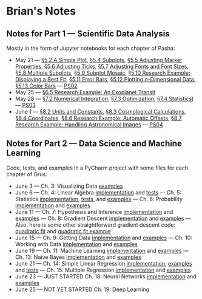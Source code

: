 # Brian's Notes

## Notes for Part 1 &mdash; Scientific Data Analysis

Mostly in the form of Jupyter notebooks for each chapter of Pasha:

* May 21 &mdash; [&sect;5.2 A Simple Plot](./pasha/c05/c05s02.ipynb), [&sect;5.4 Subplots](./pasha/c05/c05s04.ipynb), [&sect;5.5 Adjusting Marker Properties](./pasha/c05/c05s05.ipynb), [&sect;5.6 Adjusting Ticks](./pasha/c05/c05s06.ipynb), [&sect;5.7 Adjusting Fonts and Font Sizes](./pasha/c05/c05s07.ipynb), [&sect;5.8 Multiple Subplots](./pasha/c05/c05s08.ipynb), [&sect;5.9 Subplot Mosaic](./pasha/c05/c05s09.ipynb), [&sect;5.10 Research Example: Displaying a Best Fit](./pasha/c05/c05s10.ipynb), [&sect;5.11 Error Bars](./pasha/c05/c05s11.ipynb), [&sect;5.12 Plotting *n*-Dimensional Data](./pasha/c05/c05s12.ipynb), [&sect;5.13 Color Bars](./pasha/c05/c05s13.ipynb) &mdash; [PS02](./psets/ps02.ipynb)
* May 25 &mdash; [&sect;6.5 Research Example: An Exoplanet Transit](./pasha/c06/c06s05.ipynb)
* May 28 &mdash; [&sect;7.2 Numerical Integration](./pasha/c07/c07s02.ipynb), [&sect;7.3 Optimization](./pasha/c07/c07s03.ipynb), [&sect;7.4 Statistics](./pasha/c07/c07s04.ipynb)) &mdash; [PS03](./psets/ps03.ipynb)
* June 1 &mdash; [&sect;8.2 Units and Constants](./pasha/c08/c08s02.pdf), [&sect;8.3 Cosmological Calculations](./pasha/c08/c08s03.ipynb), [&sect;8.4 Coordinates](./pasha/c08/c08s04.ipynb), [&sect;8.6 Research Example: Automatic Offsets](./pasha/c08/c08s06.ipynb), [&sect;8.7 Research Example: Handling Astronomical Images](./pasha/c08/c08s07.ipynb) &mdash; [PS04](./psets/ps04.ipynb)

## Notes for Part 2 &mdash; Data Science and Machine Learning

Code, tests, and examples in a PyCharm project with some files for each chapter of Grus:

* June 3 &mdash; Ch. 3: Visualizing Data [examples](./grus/grus_ch03_examples.py)
* June 6 &mdash; Ch. 4: Linear Algebra [implementation](./grus/grus_ch04_code.py) and [tests](./grus/grus_ch04_test.py) &mdash; Ch. 5: Statistics [implementation](./grus/grus_ch05_code.py), [tests](./grus/grus_ch05_test.py), and [examples](./grus/grus_ch05_examples.py) &mdash; Ch. 6: Probability [implementation](./grus/grus_ch06_code.py) and [examples](./grus/grus_ch06_examples.py)
* June 11 &mdash; Ch. 7: Hypothesis and Inference [implementation](./grus/grus_ch07_code.py) and [examples](./grus/grus_ch07_examples.py) &mdash; Ch. 8: Gradient Descent [implementation](./grus/grus_ch08_code.py) and [examples](./grus/grus_ch08_examples.py) &mdash; Also, here is some other straightforward gradient descent code: [quadratic fit](./grus/quadratic_fit.py) and [quadratic fit example](./grus/quadratic_fit_example.py)
* June 15 &mdash; Ch. 9: Getting Data [implementation](./grus/grus_ch09_code.py) and [examples](./grus/grus_ch09_examples.py) &mdash; Ch. 10: Working with Data [implementation](./grus/grus_ch10_code.py) and [examples](./grus/grus_ch10_examples.py) 
* June 19 &mdash; Ch. 11: Machine Learning [implementation](./grus/grus_ch11_code.py) and [examples](./grus/grus_ch11_examples.py) &mdash; Ch. 13: Naive Bayes [implementation](./grus/grus_ch13_code.py) and [examples](./grus/grus_ch13_examples.py)
* June 21 &mdash; Ch. 14: Simple Linear Regression [implementation](./grus/grus_ch14_code.py), [examples](./grus/grus_ch14_examples.py) and [tests](./grus/grus_ch14_test.py) &mdash; Ch. 15: Multiple Regression [implementation](./grus/grus_ch15_code.py) and [examples](./grus/grus_ch15_examples.py)
* June 23 &mdash; JUST STARTED Ch. 18: Neural Networks [implementation](./grus/grus_ch18_code.py) and [examples](./grus/grus_ch18_examples.py)
* June 25 &mdash; NOT YET STARTED Ch. 19: Deep Learning

